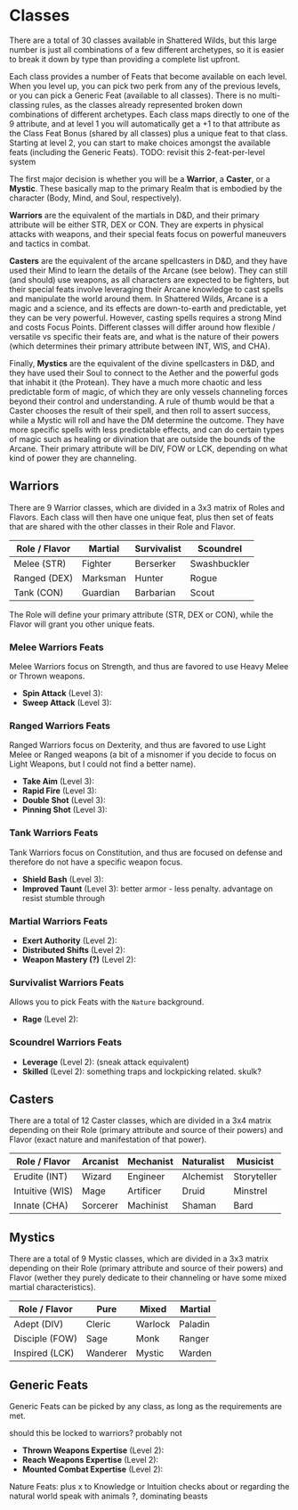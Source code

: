 # Classes

There are a total of 30 classes available in Shattered Wilds, but this large number is just all combinations of a few different archetypes, so it is easier to break it down by type than providing a complete list upfront.

Each class provides a number of Feats that become available on each level. When you level up, you can pick two perk from any of the previous levels, or you can pick a Generic Feat (available to all classes). There is no multi-classing rules, as the classes already represented broken down combinations of different archetypes. Each class maps directly to one of the 9 attribute, and at level 1 you will automatically get a +1 to that attribute as the Class Feat Bonus (shared by all classes) plus a unique feat to that class. Starting at level 2, you can start to make choices amongst the available feats (including the Generic Feats). TODO: revisit this 2-feat-per-level system

The first major decision is whether you will be a **Warrior**, a **Caster**, or a **Mystic**. These basically map to the primary Realm that is embodied by the character (Body, Mind, and Soul, respectively).

**Warriors** are the equivalent of the martials in D&D, and their primary attribute will be either STR, DEX or CON. They are experts in physical attacks with weapons, and their special feats focus on powerful maneuvers and tactics in combat.

**Casters** are the equivalent of the arcane spellcasters in D&D, and they have used their Mind to learn the details of the Arcane (see below). They can still (and should) use weapons, as all characters are expected to be fighters, but their special feats involve leveraging their Arcane knowledge to cast spells and manipulate the world around them. In Shattered Wilds, Arcane is a magic and a science, and its effects are down-to-earth and predictable, yet they can be very powerful. However, casting spells requires a strong Mind and costs Focus Points. Different classes will differ around how flexible / versatile vs specific their feats are, and what is the nature of their powers (which determines their primary attribute between INT, WIS, and CHA).

Finally, **Mystics** are the equivalent of the divine spellcasters in D&D, and they have used their Soul to connect to the Aether and the powerful gods that inhabit it (the Protean). They have a much more chaotic and less predictable form of magic, of which they are only vessels channeling forces beyond their control and understanding. A rule of thumb would be that a Caster chooses the result of their spell, and then roll to assert success, while a Mystic will roll and have the DM determine the outcome. They have more specific spells with less predictable effects, and can do certain types of magic such as healing or divination that are outside the bounds of the Arcane. Their primary attribute will be DIV, FOW or LCK, depending on what kind of power they are channeling.

## Warriors

There are 9 Warrior classes, which are divided in a 3x3 matrix of Roles and Flavors. Each class will then have one unique feat, plus then set of feats that are shared with the other classes in their Role and Flavor.

| Role / Flavor | Martial | Survivalist | Scoundrel |
|---------------|---------|-------------|-----------|
| Melee (STR)   | Fighter | Berserker   | Swashbuckler |
| Ranged (DEX)  | Marksman| Hunter      | Rogue      |
| Tank (CON)    | Guardian| Barbarian   | Scout      |

The Role will define your primary attribute (STR, DEX or CON), while the Flavor will grant you other unique feats.

### Melee Warriors Feats

Melee Warriors focus on Strength, and thus are favored to use Heavy Melee or Thrown weapons.

* **Spin Attack** (Level 3): 
* **Sweep Attack** (Level 3):

### Ranged Warriors Feats

Ranged Warriors focus on Dexterity, and thus are favored to use Light Melee or Ranged weapons (a bit of a misnomer if you decide to focus on Light Weapons, but I could not find a better name).

* **Take Aim** (Level 3):
* **Rapid Fire** (Level 3):
* **Double Shot** (Level 3):
* **Pinning Shot** (Level 3):

### Tank Warriors Feats

Tank Warriors focus on Constitution, and thus are focused on defense and therefore do not have a specific weapon focus.

* **Shield Bash** (Level 3):
* **Improved Taunt** (Level 3):
better armor - less penalty.
advantage on resist stumble through

### Martial Warriors Feats

* **Exert Authority** (Level 2):
* **Distributed Shifts** (Level 2):
* **Weapon Mastery (?)** (Level 2):

### Survivalist Warriors Feats

Allows you to pick Feats with the `Nature` background.

* **Rage** (Level 2):

### Scoundrel Warriors Feats

* **Leverage** (Level 2): (sneak attack equivalent)
* **Skilled** (Level 2):
something traps and lockpicking related. skulk?

## Casters

There are a total of 12 Caster classes, which are divided in a 3x4 matrix depending on their Role (primary attribute and source of their powers) and Flavor (exact nature and manifestation of that power).

| Role / Flavor | Arcanist | Mechanist | Naturalist | Musicist |
|---------------|----------|-----------|------------|----------|
| Erudite (INT) | Wizard   | Engineer  | Alchemist  | Storyteller |
| Intuitive (WIS)| Mage    | Artificer | Druid      | Minstrel  |
| Innate (CHA)  | Sorcerer | Machinist | Shaman     | Bard      

## Mystics

There are a total of 9 Mystic classes, which are divided in a 3x3 matrix depending on their Role (primary attribute and source of their powers) and Flavor (wether they purely dedicate to their channeling or have some mixed martial characteristics).

| Role / Flavor | Pure     | Mixed     | Martial   |
|---------------|----------|-----------|-----------|
| Adept (DIV)   | Cleric   | Warlock   | Paladin   |
| Disciple (FOW)| Sage     | Monk      | Ranger    |
| Inspired (LCK)| Wanderer | Mystic    | Warden    |

## Generic Feats

Generic Feats can be picked by any class, as long as the requirements are met.

should this be locked to warriors? probably not
* **Thrown Weapons Expertise** (Level 2): 
* **Reach Weapons Expertise** (Level 2): 
* **Mounted Combat Expertise** (Level 2): 

Nature Feats:
plus x to Knowledge or Intuition checks about or regarding the natural world
speak with animals ?, dominating beasts